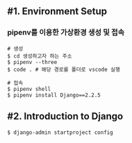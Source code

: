 ## #1. Environment Setup
### pipenv를 이용한 가상환경 생성 및 접속  
```
# 생성
$ cd 생성하고자 하는 주소
$ pipenv --three
$ code . # 해당 경로를 폴더로 vscode 실행

# 접속
$ pipenv shell
$ pipenv install Django==2.2.5
```  

## #2. Introduction to Django  
```
$ django-admin startproject config
```

